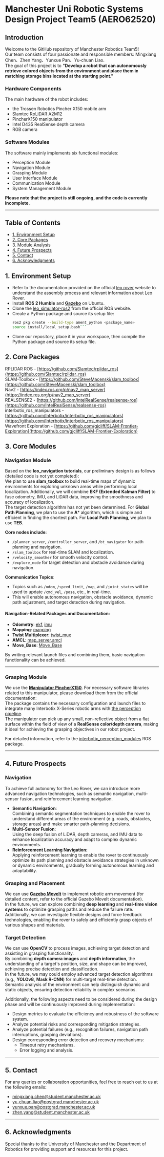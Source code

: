 # Manchester Uni Robotic Systems Design Project Team5 (AERO62520)
## Introduction
Welcome to the GitHub repository of Manchester Robotics Team5!  
Our team consists of four passionate and responsible members: Mingxiang Chen、Zhen Yang、Yunxue Pan、Yu-chuan Liao.  
The goal of this project is to **"Develop a robot that can autonomously retrieve colored objects from the environment and place them in matching storage bins located at the starting point."**

### Hardware Components
The main hardware of the robot includes:
- the Trossen Robotics Pincher X150 mobile arm  
- Slamtec RpLiDAR A2M12  
- PincherX150 manipulator  
- Intel D435 RealSense depth camera  
- RGB camera  

### Software Modules
The software mainly implements six functional modules:
- Perception Module  
- Navigation Module  
- Grasping Module  
- User Interface Module  
- Communication Module  
- System Management Module
  
**Please note that the project is still ongoing, and the code is currently incomplete.**

---

## Table of Contents
- [1. Environment Setup](#environment-setup)
- [2. Core Packages](#core-packages)
- [3. Module Analysis](#module-analysis)
- [4. Future Prospects](#future-prospects)
- [5. Contact](#contact)
- [6. Acknowledgments](#acknowledgments)

## 1. Environment Setup
- Refer to the documentation provided on the official [leo rover](https://docs.fictionlab.pl/leo-rover) website to understand the assembly process and relevant information about Leo Rover.  
- Install **ROS 2 Humble** and **[Gazebo](https://gazebosim.org/api/gazebo/6.1/install.html)** on Ubuntu.  
- Clone the [leo_simulator-ros2](https://github.com/LeoRover/leo_simulator-ros2) from the official ROS website.  
- Create a Python package and source its setup file:  
   ```bash
   ros2 pkg create --build-type ament_python <package_name>
   source install/local_setup.bash```
- Clone our repository, place it in your workspace, then compile the Python package and source its setup file.

## 2. Core Packages
RPLIDAR ROS - [https://github.com/Slamtec/rplidar_ros](https://github.com/Slamtec/rplidar_ros)  
SLAM-Toolbox - [https://github.com/SteveMacenski/slam_toolbox](https://github.com/SteveMacenski/slam_toolbox)  
Nav2 - [https://index.ros.org/p/nav2_map_server](https://index.ros.org/p/nav2_map_server)  
REALSENSE2 - [https://github.com/IntelRealSense/realsense-ros](https://github.com/IntelRealSense/realsense-ros)  
interbotix_ros_manipulators - [https://github.com/Interbotix/interbotix_ros_manipulators](https://github.com/Interbotix/interbotix_ros_manipulators)  
Wavefront Exploration - [https://github.com/gjcliff/SLAM-Frontier-Exploration](https://github.com/gjcliff/SLAM-Frontier-Exploration)

## 3. Core Modules

### Navigation Module
Based on the **leo_navigation tutorials**, our preliminary design is as follows (detailed code is not yet completed):  
We plan to use **slam_toolbox** to build real-time maps of dynamic environments for exploring unknown areas while performing local localization. Additionally, we will combine **EKF (Extended Kalman Filter)** to fuse odometry, IMU, and LiDAR data, improving the smoothness and accuracy of localization.  
The target detection algorithm has not yet been determined. For **Global Path Planning**, we plan to use the **A*** algorithm, which is simple and efficient in finding the shortest path. For **Local Path Planning**, we plan to use **TEB**.  

**Core nodes include:**
- `/planner_server`, `/controller_server`, and `/bt_navigator` for path planning and navigation.  
- `/slam_toolbox` for real-time SLAM and localization.  
- `/velocity_smoother` for smooth velocity control.  
- `/explore_node` for target detection and obstacle avoidance during navigation.  

**Communication Topics**:
- Topics such as `/odom`, `/speed_limit`, `/map`, and `/joint_states` will be used to update `/cmd_vel`, `/pose`, etc., in real-time.  
- This will enable autonomous navigation, obstacle avoidance, dynamic path adjustment, and target detection during navigation.  

#### Navigation-Related Packages and Documentation:
- **Odometry**: [ekf](https://wiki.ros.org/robot_localization), [imu](https://wiki.ros.org/imu_filter_madgwick)  
- **Mapping**:  [mapping](https://wiki.ros.org/gmapping)
- **Twist Multiplexer**:  [twist_mux](https://wiki.ros.org/twist_mux)
- **AMCL**:  [map_server](https://wiki.ros.org/twist_mux),[amcl](https://wiki.ros.org/amcl)
- **Move_Base**:  [Move_Base](https://wiki.ros.org/move_base)

By writing relevant launch files and combining them, basic navigation functionality can be achieved.

---

### Grasping Module
We use the **[Manipulator PincherX150](https://docs.trossenrobotics.com/interbotix_xsarms_docs/ros_interface/ros2/software_setup.html)**. For necessary software libraries related to this manipulator, please download them from the official documentation:  
The package contains the necessary configuration and launch files to integrate many Interbotix X-Series robotic arms with [the perception pipeline](https://industrial-training-master.readthedocs.io/en/melodic/_source/session5/Building-a-Perception-Pipeline.html).  
The manipulator can pick up any small, non-reflective object from a flat surface within the field of view of a **RealSense color/depth camera**, making it ideal for achieving the grasping objectives in our robot project.  

For detailed information, refer to the [interbotix_perception_modules](https://github.com/Interbotix/interbotix_ros_toolboxes/tree/humble/interbotix_perception_toolbox/interbotix_perception_modules) ROS package.

---

## 4. Future Prospects

### Navigation
To achieve full autonomy for the Leo Rover, we can introduce more advanced navigation technologies, such as semantic navigation, multi-sensor fusion, and reinforcement learning navigation. 
- **Semantic Navigation**:  
  Combining semantic segmentation techniques to enable the rover to understand different areas of the environment (e.g. roads, obstacles, storage areas) and make smarter path-planning decisions.  
- **Multi-Sensor Fusion**:  
  Using the deep fusion of LiDAR, depth cameras, and IMU data to enhance localization accuracy and adapt to complex dynamic environments.  
- **Reinforcement Learning Navigation**:  
  Applying reinforcement learning to enable the rover to continuously optimize its path planning and obstacle avoidance strategies in unknown or dynamic environments, gradually forming autonomous learning and adaptability.

### Grasping and Placement
We can use **[Gazebo MoveIt](https://github.com/bjsowa/interbotix_ros_arms/tree/master)** to implement robotic arm movement (for detailed content, refer to the official Gazebo MoveIt documentation).  
In the future, we can explore combining **deep learning** and **real-time vision systems** to optimize grasping paths and reduce the failure rate. Additionally, we can investigate flexible designs and force feedback technologies, enabling the rover to safely and efficiently grasp objects of various shapes and materials.

### Target Detection
We can use **OpenCV** to process images, achieving target detection and assisting in grasping functionality.  
By combining **depth camera images** and **depth information**, the understanding of a target's position, size, and shape can be improved, achieving precise detection and classification.  
In the future, we may could employ advanced target detection algorithms (e.g., **YOLOv8**, **Mask R-CNN**) for multi-target real-time detection.  
Semantic analysis of the environment can help distinguish dynamic and static objects, ensuring detection reliability in complex scenarios.

Additionally, the following aspects need to be considered during the design phase and will be continuously improved during implementation:
- Design metrics to evaluate the efficiency and robustness of the software system.  
- Analyze potential risks and corresponding mitigation strategies.  
- Analyze potential failures (e.g., recognition failures, navigation path interruptions, grasping deviations).  
- Design corresponding error detection and recovery mechanisms:  
  - Timeout retry mechanisms.  
  - Error logging and analysis.  

---

## 5. Contact
For any queries or collaboration opportunities, feel free to reach out to us at the following emails:  
- [mingxiang.chen@student.manchester.ac.uk](mailto:mingxiang.chen@student.manchester.ac.uk)  
- [yu-chuan.liao@postgrad.manchester.ac.uk](mailto:yu-chuan.liao@postgrad.manchester.ac.uk)  
- [yunxue.pan@postgrad.manchester.ac.uk](mailto:yunxue.pan@postgrad.manchester.ac.uk)  
- [zhen.yang@student.manchester.ac.uk](mailto:zhen.yang@student.manchester.ac.uk)  

---

## 6. Acknowledgments
Special thanks to the University of Manchester and the Department of Robotics for providing support and resources for this project.
